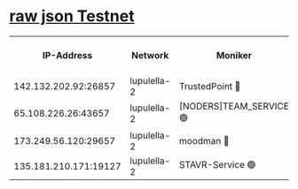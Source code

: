 [raw json Testnet](https://rpc-check.jaclalt.stavr.tech/jaclalt/rpc-jaclalt-result.json)
=

<table><tr><th>IP-Address</th><th>Network</th><th>Moniker</th><th>Latest Block Height</th><th>Earliest Block Height</th><th>Catching Up</th><th>Tx Index</th><th>Voting Power</th><th>Scan Time</th></tr><tr><td>142.132.202.92:26857</td><td>lupulella-2</td><td>TrustedPoint 🔴</td><td>6831167</td><td>6282001</td><td>False</td><td>off</td><td>5</td><td>2024-02-25T13:15:39.133647309UTC</td></tr><tr><td>65.108.226.26:43657</td><td>lupulella-2</td><td>[NODERS]TEAM_SERVICE 🟢</td><td>6831167</td><td>6282001</td><td>False</td><td>on</td><td>0</td><td>2024-02-25T13:15:39.476966728UTC</td></tr><tr><td>173.249.56.120:29657</td><td>lupulella-2</td><td>moodman 🔴</td><td>6831167</td><td>6731167</td><td>False</td><td>off</td><td>1075134</td><td>2024-02-25T13:15:38.833531405UTC</td></tr><tr><td>135.181.210.171:19127</td><td>lupulella-2</td><td>STAVR-Service 🟢</td><td>6831165</td><td>6830001</td><td>False</td><td>on</td><td>0</td><td>2024-02-25T13:15:30.276952838UTC</td></tr></table>
